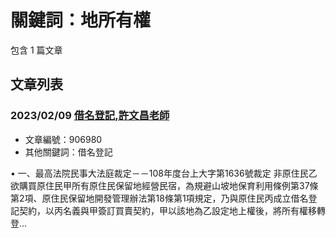 # 關鍵詞：地所有權

包含 1 篇文章

## 文章列表

### 2023/02/09 [借名登記,許文昌老師](../../articles/906980_%E5%80%9F%E5%90%8D%E7%99%BB%E8%A8%98%2C%E8%A8%B1%E6%96%87%E6%98%8C%E8%80%81%E5%B8%AB.md)
- 文章編號：906980
- 其他關鍵詞：借名登記

• 一、最高法院民事大法庭裁定－－108年度台上大字第1636號裁定 非原住民乙欲購買原住民甲所有原住民保留地經營民宿，為規避山坡地保育利用條例第37條第2項、原住民保留地開發管理辦法第18條第1項規定，乃與原住民丙成立借名登記契約，以丙名義與甲簽訂買賣契約，甲以該地為乙設定地上權後，將所有權移轉登...
